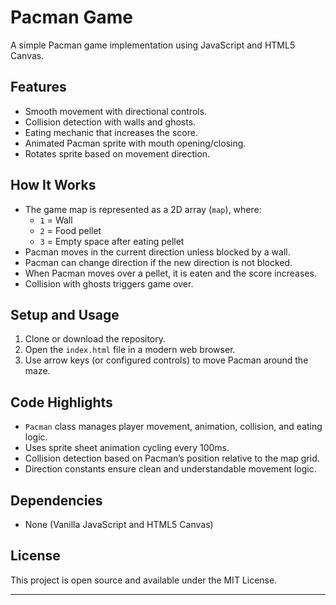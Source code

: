 # Pacman Game

A simple Pacman game implementation using JavaScript and HTML5 Canvas.

## Features

- Smooth movement with directional controls.
- Collision detection with walls and ghosts.
- Eating mechanic that increases the score.
- Animated Pacman sprite with mouth opening/closing.
- Rotates sprite based on movement direction.

## How It Works

- The game map is represented as a 2D array (`map`), where:
  - `1` = Wall
  - `2` = Food pellet
  - `3` = Empty space after eating pellet
- Pacman moves in the current direction unless blocked by a wall.
- Pacman can change direction if the new direction is not blocked.
- When Pacman moves over a pellet, it is eaten and the score increases.
- Collision with ghosts triggers game over.

## Setup and Usage

1. Clone or download the repository.
2. Open the `index.html` file in a modern web browser.
3. Use arrow keys (or configured controls) to move Pacman around the maze.

## Code Highlights

- `Pacman` class manages player movement, animation, collision, and eating logic.
- Uses sprite sheet animation cycling every 100ms.
- Collision detection based on Pacman’s position relative to the map grid.
- Direction constants ensure clean and understandable movement logic.

## Dependencies

- None (Vanilla JavaScript and HTML5 Canvas)

## License

This project is open source and available under the MIT License.

---



